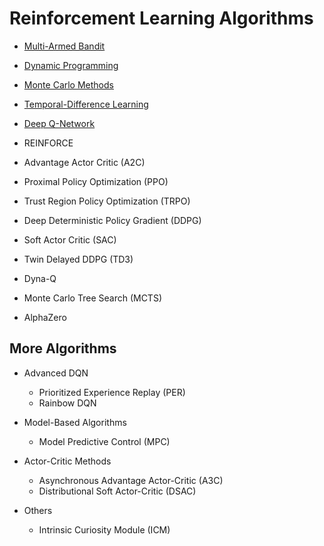 # Reinforcement Learning Algorithms

- [Multi-Armed Bandit](./multi_armed_bandit)
- [Dynamic Programming](./dp)
- [Monte Carlo Methods](./mc)
- [Temporal-Difference Learning](./td)
- [Deep Q-Network](./dqn)
  
- REINFORCE
- Advantage Actor Critic (A2C)
- Proximal Policy Optimization (PPO)
- Trust Region Policy Optimization (TRPO)
- Deep Deterministic Policy Gradient (DDPG)
- Soft Actor Critic (SAC)
- Twin Delayed DDPG (TD3)

- Dyna-Q
- Monte Carlo Tree Search (MCTS)
- AlphaZero

## More Algorithms
- Advanced DQN
  - Prioritized Experience Replay (PER)
  - Rainbow DQN

- Model-Based Algorithms
  - Model Predictive Control (MPC)

- Actor-Critic Methods
  - Asynchronous Advantage Actor-Critic (A3C)
  - Distributional Soft Actor-Critic (DSAC)

- Others
  - Intrinsic Curiosity Module (ICM)
